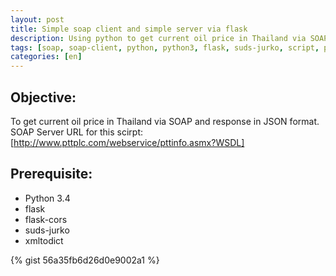 ```yaml
---
layout: post
title: Simple soap client and simple server via flask
description: Using python to get current oil price in Thailand via SOAP and response in JSON format.
tags: [soap, soap-client, python, python3, flask, suds-jurko, script, programming]
categories: [en]
---
```


## Objective:
To get current oil price in Thailand via SOAP and response in JSON format.
SOAP Server URL for this scirpt: [http://www.pttplc.com/webservice/pttinfo.asmx?WSDL]

## Prerequisite:
- Python 3.4
- flask
- flask-cors
- suds-jurko
- xmltodict

{% gist 56a35fb6d26d0e9002a1 %}

[http://www.pttplc.com/webservice/pttinfo.asmx?WSDL]: http://www.pttplc.com/webservice/pttinfo.asmx?WSDL
